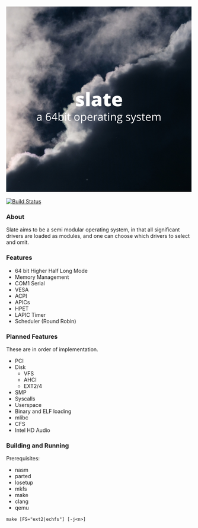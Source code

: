 ![alt text](slate.png "slate")

[![Build Status](https://travis-ci.org/404meemr/slate.svg?branch=master)](https://travis-ci.org/404meemr/slate)

### About

Slate aims to be a semi modular operating system, in that all significant drivers are loaded as modules, and one can choose which drivers to select and omit.

### Features
- 64 bit Higher Half Long Mode
- Memory Management
- COM1 Serial
- VESA
- ACPI
- APICs
- HPET
- LAPIC Timer
- Scheduler (Round Robin)

### Planned Features
These are in order of implementation.
- PCI
- Disk
    - VFS
    - AHCI
    - EXT2/4
- SMP
- Syscalls
- Userspace
- Binary and ELF loading
- mlibc
- CFS
- Intel HD Audio

### Building and Running

Prerequisites:
- nasm
- parted
- losetup
- mkfs
- make
- clang
- qemu

```
make [FS="ext2|echfs"] [-j<n>]
```
